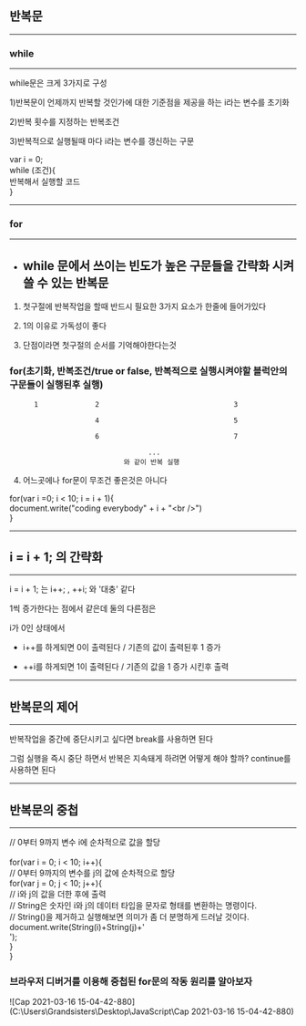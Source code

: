 ## 반복문

***
### while
***
while문은 크게 3가지로 구성

1)반복문이 언제까지 반복할 것인가에 대한 기준점을 제공을 하는 i라는 변수를 초기화

2)반복 횟수를 지정하는 반복조건

3)반복적으로 실행될때 마다 i라는 변수를 갱신하는 구문

var i = 0;<br /> 
while (조건){ <br />
    반복해서 실행할 코드 <br />
} <br />

***
### for
***

- ## while 문에서 쓰이는 빈도가 높은 구문들을 간략화 시켜 쓸 수 있는 반복문

1) 첫구절에 반복작업을 할때 반드시 필요한 3가지 요소가 한줄에 들어가있다

2) 1의 이유로 가독성이 좋다

3) 단점이라면 첫구절의 순서를 기억해야한다는것

###    for(초기화, 반복조건/true or false, 반복적으로 실행시켜야할 블럭안의 구문들이 실행된후 실행)

          1              2                                 3

                         4                                 5

                         6                                 7

                                      ...
                                와 같이 반복 실행

4) 어느곳에나 for문이 무조건 좋은것은 아니다


for(var i =0; i < 10; i = i + 1){ <br/>
    document.write("coding everybody" + i + "\<br />") <br/>
}
 

***
## i = i + 1; 의 간략화
***

i = i + 1; 는  i++; , ++i; 와 '대충' 같다

1씩 증가한다는 점에서 같은데 둘의 다른점은 

i가 0인 상태에서 

- i++를 하게되면 0이 출력된다 / 기존의 값이 출력된후 1 증가

- ++i를 하게되면 1이 출력된다 / 기존의 값을 1 증가 시킨후 출력

***
## 반복문의 제어
***

반복작업을 중간에 중단시키고 싶다면 break를 사용하면 된다

그럼 실행을 즉시 중단 하면서 반복은 지속돼게 하려면 어떻게 해야 할까? continue를 사용하면 된다 


***
## 반복문의 중첩
***

// 0부터 9까지 변수 i에 순차적으로 값을 할당 <br/>        
for(var i = 0; i < 10; i++){ <br/>
    // 0부터 9까지의 변수를 j의 값에 순차적으로 할당 <br/>
    for(var j = 0; j < 10; j++){    <br/>
        // i와 j의 값을 더한 후에 출력 <br/>
        // String은 숫자인 i와 j의 데이터 타입을 문자로 형태를 변환하는 명령이다. <br/>
        // String()을 제거하고 실행해보면 의미가 좀 더 분명하게 드러날 것이다. <br/>
        document.write(String(i)+String(j)+'<br />'); <br/>
    } <br/>
} <br/>

### 브라우저 디버거를 이용해 중첩된 for문의 작동 원리를 알아보자

![Cap 2021-03-16 15-04-42-880](C:\Users\Grandsisters\Desktop\JavaScript\Cap 2021-03-16 15-04-42-880)
